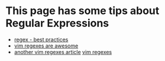 # This page has some tips about Regular Expressions
* [regex - best practices](http://www.softpanorama.org/Scripting/Perlbook/Ch05/best_practices.shtml)
* [vim regexes are awesome](vim-regexes-are-awesome)
* [another vim regexes article](http://andrewradev.com/2011/05/08/vim-regexes/)  [vim regexes](vim-regexes)



